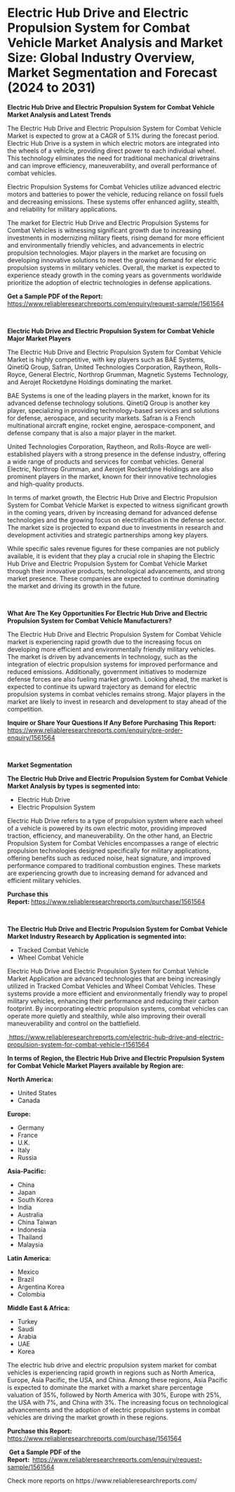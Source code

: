 <p><h1>Electric Hub Drive and Electric Propulsion System for Combat Vehicle Market Analysis and Market Size: Global Industry Overview, Market Segmentation and Forecast (2024 to 2031)</h1></p><p><strong>Electric Hub Drive and Electric Propulsion System for Combat Vehicle Market Analysis and Latest Trends</strong></p>
<p><p>The Electric Hub Drive and Electric Propulsion System for Combat Vehicle Market is expected to grow at a CAGR of 5.1% during the forecast period. Electric Hub Drive is a system in which electric motors are integrated into the wheels of a vehicle, providing direct power to each individual wheel. This technology eliminates the need for traditional mechanical drivetrains and can improve efficiency, maneuverability, and overall performance of combat vehicles.</p><p>Electric Propulsion Systems for Combat Vehicles utilize advanced electric motors and batteries to power the vehicle, reducing reliance on fossil fuels and decreasing emissions. These systems offer enhanced agility, stealth, and reliability for military applications.</p><p>The market for Electric Hub Drive and Electric Propulsion Systems for Combat Vehicles is witnessing significant growth due to increasing investments in modernizing military fleets, rising demand for more efficient and environmentally friendly vehicles, and advancements in electric propulsion technologies. Major players in the market are focusing on developing innovative solutions to meet the growing demand for electric propulsion systems in military vehicles. Overall, the market is expected to experience steady growth in the coming years as governments worldwide prioritize the adoption of electric technologies in defense applications.</p></p>
<p><strong>Get a Sample PDF of the Report:&nbsp;</strong> <a href="https://www.reliableresearchreports.com/enquiry/request-sample/1561564">https://www.reliableresearchreports.com/enquiry/request-sample/1561564</a></p>
<p>&nbsp;</p>
<p><strong>Electric Hub Drive and Electric Propulsion System for Combat Vehicle Major Market Players</strong></p>
<p><p>The Electric Hub Drive and Electric Propulsion System for Combat Vehicle Market is highly competitive, with key players such as BAE Systems, QinetiQ Group, Safran, United Technologies Corporation, Raytheon, Rolls-Royce, General Electric, Northrop Grumman, Magnetic Systems Technology, and Aerojet Rocketdyne Holdings dominating the market.</p><p>BAE Systems is one of the leading players in the market, known for its advanced defense technology solutions. QinetiQ Group is another key player, specializing in providing technology-based services and solutions for defense, aerospace, and security markets. Safran is a French multinational aircraft engine, rocket engine, aerospace-component, and defense company that is also a major player in the market.</p><p>United Technologies Corporation, Raytheon, and Rolls-Royce are well-established players with a strong presence in the defense industry, offering a wide range of products and services for combat vehicles. General Electric, Northrop Grumman, and Aerojet Rocketdyne Holdings are also prominent players in the market, known for their innovative technologies and high-quality products.</p><p>In terms of market growth, the Electric Hub Drive and Electric Propulsion System for Combat Vehicle Market is expected to witness significant growth in the coming years, driven by increasing demand for advanced defense technologies and the growing focus on electrification in the defense sector. The market size is projected to expand due to investments in research and development activities and strategic partnerships among key players.</p><p>While specific sales revenue figures for these companies are not publicly available, it is evident that they play a crucial role in shaping the Electric Hub Drive and Electric Propulsion System for Combat Vehicle Market through their innovative products, technological advancements, and strong market presence. These companies are expected to continue dominating the market and driving its growth in the future.</p></p>
<p>&nbsp;</p>
<p><strong>What Are The Key Opportunities For Electric Hub Drive and Electric Propulsion System for Combat Vehicle Manufacturers?</strong></p>
<p><p>The Electric Hub Drive and Electric Propulsion System for Combat Vehicle market is experiencing rapid growth due to the increasing focus on developing more efficient and environmentally friendly military vehicles. The market is driven by advancements in technology, such as the integration of electric propulsion systems for improved performance and reduced emissions. Additionally, government initiatives to modernize defense forces are also fueling market growth. Looking ahead, the market is expected to continue its upward trajectory as demand for electric propulsion systems in combat vehicles remains strong. Major players in the market are likely to invest in research and development to stay ahead of the competition.</p></p>
<p><strong>Inquire or Share Your Questions If Any Before Purchasing This Report:</strong> <a href="https://www.reliableresearchreports.com/enquiry/pre-order-enquiry/1561564">https://www.reliableresearchreports.com/enquiry/pre-order-enquiry/1561564</a></p>
<p>&nbsp;</p>
<p><strong>Market Segmentation</strong></p>
<p><strong>The Electric Hub Drive and Electric Propulsion System for Combat Vehicle Market Analysis by types is segmented into:</strong></p>
<p><ul><li>Electric Hub Drive</li><li>Electric Propulsion System</li></ul></p>
<p><p>Electric Hub Drive refers to a type of propulsion system where each wheel of a vehicle is powered by its own electric motor, providing improved traction, efficiency, and maneuverability. On the other hand, an Electric Propulsion System for Combat Vehicles encompasses a range of electric propulsion technologies designed specifically for military applications, offering benefits such as reduced noise, heat signature, and improved performance compared to traditional combustion engines. These markets are experiencing growth due to increasing demand for advanced and efficient military vehicles.</p></p>
<p><strong>Purchase this Report:&nbsp;</strong><a href="https://www.reliableresearchreports.com/purchase/1561564">https://www.reliableresearchreports.com/purchase/1561564</a></p>
<p>&nbsp;</p>
<p><strong>The Electric Hub Drive and Electric Propulsion System for Combat Vehicle Market Industry Research by Application is segmented into:</strong></p>
<p><ul><li>Tracked Combat Vehicle</li><li>Wheel Combat Vehicle</li></ul></p>
<p><p>Electric Hub Drive and Electric Propulsion System for Combat Vehicle Market Application are advanced technologies that are being increasingly utilized in Tracked Combat Vehicles and Wheel Combat Vehicles. These systems provide a more efficient and environmentally friendly way to propel military vehicles, enhancing their performance and reducing their carbon footprint. By incorporating electric propulsion systems, combat vehicles can operate more quietly and stealthily, while also improving their overall maneuverability and control on the battlefield.</p></p>
<p><a href="https://www.reliableresearchreports.com/electric-hub-drive-and-electric-propulsion-system-for-combat-vehicle-r1561564">&nbsp;https://www.reliableresearchreports.com/electric-hub-drive-and-electric-propulsion-system-for-combat-vehicle-r1561564</a></p>
<p><strong>In terms of Region, the Electric Hub Drive and Electric Propulsion System for Combat Vehicle Market Players available by Region are:</strong></p>
<p>
    <p> <strong> North America: </strong>
        <ul>
            <li>United States</li>
            <li>Canada</li>
        </ul>
        </p> 
    <p> <strong> Europe: </strong>
        <ul>
            <li>Germany</li>
            <li>France</li>
            <li>U.K.</li>
            <li>Italy</li>
            <li>Russia</li>
        </ul>
        </p> 
    <p> <strong> Asia-Pacific: </strong>
        <ul>
            <li>China</li>
            <li>Japan</li>
            <li>South Korea</li>
            <li>India</li>
            <li>Australia</li>
            <li>China Taiwan</li>
            <li>Indonesia</li>
            <li>Thailand</li>
            <li>Malaysia</li>
        </ul>
        </p> 
    <p> <strong> Latin America: </strong>
        <ul>
            <li>Mexico</li>
            <li>Brazil</li>
            <li>Argentina Korea</li>
            <li>Colombia</li>
        </ul>
        </p> 
    <p> <strong> Middle East & Africa: </strong>
        <ul>
            <li>Turkey</li>
            <li>Saudi</li>
            <li>Arabia</li>
            <li>UAE</li>
            <li>Korea</li>
        </ul>
    </p>
    </p>
<p><p>The electric hub drive and electric propulsion system market for combat vehicles is experiencing rapid growth in regions such as North America, Europe, Asia Pacific, the USA, and China. Among these regions, Asia Pacific is expected to dominate the market with a market share percentage valuation of 35%, followed by North America with 30%, Europe with 25%, the USA with 7%, and China with 3%. The increasing focus on technological advancements and the adoption of electric propulsion systems in combat vehicles are driving the market growth in these regions.</p></p>
<p><strong>Purchase this Report: </strong><a href="https://www.reliableresearchreports.com/purchase/1561564">https://www.reliableresearchreports.com/purchase/1561564</a></p>
<p>&nbsp;<strong>Get a Sample PDF of the Report:&nbsp;&nbsp;</strong><a href="https://www.reliableresearchreports.com/enquiry/request-sample/1561564">https://www.reliableresearchreports.com/enquiry/request-sample/1561564</a></p>
<p><strong></strong></p>
<p>Check more reports on https://www.reliableresearchreports.com/</p>